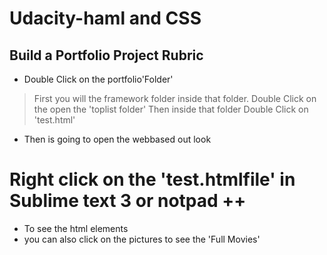 # Udacity-haml and CSS
##  Build a Portfolio Project Rubric
* Double Click on the portfolio'Folder'

> First you will the framework folder inside that folder.
> Double Click on the open the 'toplist folder'
> Then inside that folder Double Click on 'test.html'
- Then is going to open the webbased out look
 # Right click on the 'test.htmlfile' in Sublime text 3 or notpad ++
- To see the html elements
- you can also click on the pictures to see the 'Full Movies'
